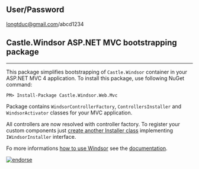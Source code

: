 ## User/Password

longtduc@gmail.com/abcd1234

## Castle.Windsor ASP.NET MVC bootstrapping package
------------------------------------------------

This package simplifies bootstrapping of `Castle.Windsor` container in your ASP.NET MVC 4 application. 
To install this package, use following NuGet command:

    PM> Install-Package Castle.Windsor.Web.Mvc

Package contains `WindsorControllerFactory`, `ControllersInstaller` and `WindsorActivator` classes for your MVC application.

All controllers are now resolved with controller factory. To register your custom components 
just [create another Installer class](http://docs.castleproject.org/Windsor.Installers.ashx)
implementing `IWindsorInstaller` interface.

Fo more informations [how to use Windsor](http://docs.castleproject.org/Windsor.MainPage.ashx) see the
[documentation](http://docs.castleproject.org/Windsor.MainPage.ashx).

[![endorse](https://api.coderwall.com/rarous/endorsecount.png)](https://coderwall.com/rarous)
